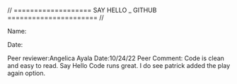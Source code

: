 // =================== SAY HELLO _ GITHUB ====================== //

Name:

Date: 

Peer reviewer:Angelica Ayala
Date:10/24/22
Peer Comment:
Code is clean and easy to read. Say Hello Code runs great. I do see patrick added the play again option.